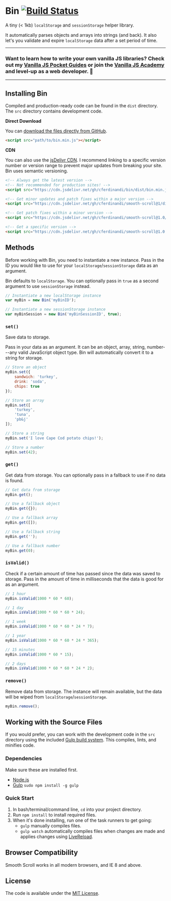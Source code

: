 # Bin [![Build Status](https://travis-ci.org/cferdinandi/bin.svg)](https://travis-ci.org/cferdinandi/bin)
A tiny (< 1kb) `localStorage` and `sessionStorage` helper library.

It automatically parses objects and arrays into strings (and back). It also let's you validate and expire `localStorage` data after a set period of time.

<hr>

### Want to learn how to write your own vanilla JS libraries? Check out my [Vanilla JS Pocket Guides](https://vanillajsguides.com/) or join the [Vanilla JS Academy](https://vanillajsacademy.com) and level-up as a web developer. 🚀

<hr>


## Installing Bin

Compiled and production-ready code can be found in the `dist` directory. The `src` directory contains development code.

**Direct Download**

You can [download the files directly from GitHub](https://github.com/cferdinandi/bin/archive/master.zip).

```html
<script src="path/to/bin.min.js"></script>
```

**CDN**

You can also use the [jsDelivr CDN](https://cdn.jsdelivr.net/gh/cferdinandi/bin/dist/). I recommend linking to a specific version number or version range to prevent major updates from breaking your site. Bin uses semantic versioning.

```html
<!-- Always get the latest version -->
<!-- Not recommended for production sites! -->
<script src="https://cdn.jsdelivr.net/gh/cferdinandi/bin/dist/bin.min.js"></script>

<!-- Get minor updates and patch fixes within a major version -->
<script src="https://cdn.jsdelivr.net/gh/cferdinandi/smooth-scroll@1/dist/bin.min.js"></script>

<!-- Get patch fixes within a minor version -->
<script src="https://cdn.jsdelivr.net/gh/cferdinandi/smooth-scroll@1.0/dist/bin.min.js"></script>

<!-- Get a specific version -->
<script src="https://cdn.jsdelivr.net/gh/cferdinandi/smooth-scroll@1.0.0/dist/bin.min.js"></script>
```



## Methods

Before working with Bin, you need to instantiate a new instance. Pass in the ID you would like to use for your `localStorage`/`sessionStorage` data as an argument.

Bin defaults to `localStorage`. You can optionally pass in `true` as a second argument to use `sessionStorage` instead.

```js
// Instantiate a new localStorage instance
var myBin = new Bin('myBinID');

// Instantiate a new sessionStorage instance
var myBinSession = new Bin('myBinSessionID', true);
```

### `set()`

Save data to storage.

Pass in your data as an argument. It can be an object, array, string, number---any valid JavaScript object type. Bin will automatically convert it to a string for storage.

```js
// Store an object
myBin.set({
	sandwich: 'turkey',
	drink: 'soda',
	chips: true
});

// Store an array
myBin.set([
	'turkey',
	'tuna',
	'pb&j'
]);

// Store a string
myBin.set('I love Cape Cod potato chips!');

// Store a number
myBin.set(42);
```

### `get()`

Get data from storage. You can optionally pass in a fallback to use if no data is found.

```js
// Get data from storage
myBin.get();

// Use a fallback object
myBin.get({});

// Use a fallback array
myBin.get([]);

// Use a fallback string
myBin.get('');

// Use a fallback number
myBin.get(0);
```

### `isValid()`

Check if a certain amount of time has passed since the data was saved to storage. Pass in the amount of time in milliseconds that the data is good for as an argument.

```js
// 1 hour
myBin.isValid(1000 * 60 * 60);

// 1 day
myBin.isValid(1000 * 60 * 60 * 24);

// 1 week
myBin.isValid(1000 * 60 * 60 * 24 * 7);

// 1 year
myBin.isValid(1000 * 60 * 60 * 24 * 365);

// 15 minutes
myBin.isValid(1000 * 60 * 15);

// 2 days
myBin.isValid(1000 * 60 * 60 * 24 * 2);
```

### `remove()`

Remove data from storage. The instance will remain available, but the data will be wiped from `localStorage`/`sessionStorage`.

```js
myBin.remove();
```



## Working with the Source Files

If you would prefer, you can work with the development code in the `src` directory using the included [Gulp build system](http://gulpjs.com/). This compiles, lints, and minifies code.

### Dependencies
Make sure these are installed first.

* [Node.js](http://nodejs.org)
* [Gulp](http://gulpjs.com) `sudo npm install -g gulp`

### Quick Start

1. In bash/terminal/command line, `cd` into your project directory.
2. Run `npm install` to install required files.
3. When it's done installing, run one of the task runners to get going:
	* `gulp` manually compiles files.
	* `gulp watch` automatically compiles files when changes are made and applies changes using [LiveReload](http://livereload.com/).



## Browser Compatibility

Smooth Scroll works in all modern browsers, and IE 8 and above.



## License

The code is available under the [MIT License](LICENSE.md).